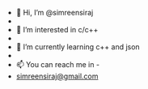 - 👋 Hi, I’m @simreensiraj 
- 
- 👀 I’m interested in c/c++
- 
- 🌱 I’m currently learning c++ and json
- 
- 📫 You can reach me in -
- simreensiraj@gmail.com

<!---
simreensiraj/simreensiraj is a ✨ special ✨ repository because its `README.md` (this file) appears on your GitHub profile.
You can click the Preview link to take a look at your changes.
--->
